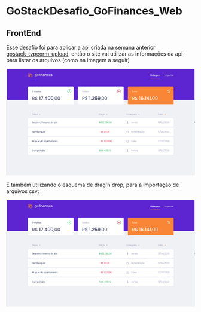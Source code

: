 # GoStackDesafio_GoFinances_Web

## FrontEnd

Esse desafio foi para aplicar a api criada na semana anterior [gostack_typeorm_upload](https://github.com/Matan18/gostack_typeorm_upload), então o site vai utilizar as informações da api para listar os arquivos (como na imagem a seguir)

![](/readmeAssets/listagem.png)

E também utilizando o esquema de drag'n drop, para a importação de arquivos csv:

![](/readmeAssets/listagem.png)

